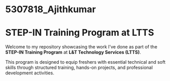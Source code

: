 # 5307818_Ajithkumar

# STEP-IN Training Program at LTTS

Welcome to my repository showcasing the work I’ve done as part of the **STEP-IN Training Program** at **L&T Technology Services (LTTS)**.

This program is designed to equip freshers with essential technical and soft skills through structured training, hands-on projects, and professional development activities.

